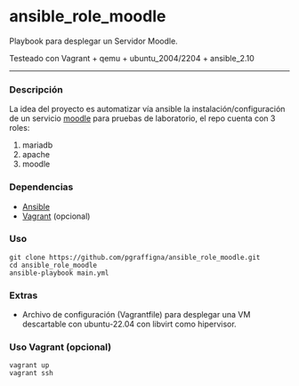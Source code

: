 # ansible_role_moodle

Playbook para desplegar un Servidor Moodle.

Testeado con Vagrant + qemu + ubuntu_2004/2204 + ansible_2.10

---

### Descripción

La idea del proyecto es automatizar vía ansible la instalación/configuración de un servicio [moodle](https://docs.moodle.org/404/en/Installing_Moodle) para pruebas de laboratorio, el repo cuenta con 3 roles:

1. mariadb
2. apache
3. moodle

### Dependencias

* [Ansible](https://docs.ansible.com/ansible/latest/installation_guide/installation_distros.html)
* [Vagrant](https://developer.hashicorp.com/vagrant/install) (opcional)

### Uso

```
git clone https://github.com/pgraffigna/ansible_role_moodle.git
cd ansible_role_moodle
ansible-playbook main.yml
```

### Extras
* Archivo de configuración (Vagrantfile) para desplegar una VM descartable con ubuntu-22.04 con libvirt como hipervisor.

### Uso Vagrant (opcional)
```
vagrant up
vagrant ssh
```
